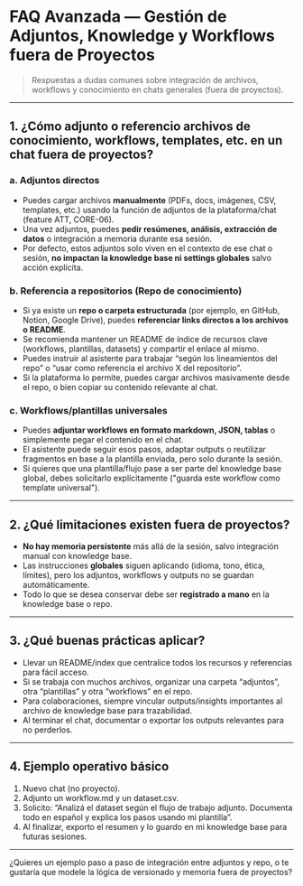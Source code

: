 # FAQ Avanzada — Gestión de Adjuntos, Knowledge y Workflows fuera de Proyectos

> Respuestas a dudas comunes sobre integración de archivos, workflows y conocimiento en chats generales (fuera de proyectos).

---

## 1. ¿Cómo adjunto o referencio archivos de conocimiento, workflows, templates, etc. en un chat fuera de proyectos?

### a. **Adjuntos directos**
- Puedes cargar archivos **manualmente** (PDFs, docs, imágenes, CSV, templates, etc.) usando la función de adjuntos de la plataforma/chat (feature ATT, CORE-06).
- Una vez adjuntos, puedes **pedir resúmenes, análisis, extracción de datos** o integración a memoria durante esa sesión.
- Por defecto, estos adjuntos solo viven en el contexto de ese chat o sesión, **no impactan la knowledge base ni settings globales** salvo acción explícita.

### b. **Referencia a repositorios (Repo de conocimiento)**
- Si ya existe un **repo o carpeta estructurada** (por ejemplo, en GitHub, Notion, Google Drive), puedes **referenciar links directos a los archivos o README**.
- Se recomienda mantener un README de índice de recursos clave (workflows, plantillas, datasets) y compartir el enlace al mismo.
- Puedes instruir al asistente para trabajar “según los lineamientos del repo” o “usar como referencia el archivo X del repositorio”.
- Si la plataforma lo permite, puedes cargar archivos masivamente desde el repo, o bien copiar su contenido relevante al chat.

### c. **Workflows/plantillas universales**
- Puedes **adjuntar workflows en formato markdown, JSON, tablas** o simplemente pegar el contenido en el chat.
- El asistente puede seguir esos pasos, adaptar outputs o reutilizar fragmentos en base a la plantilla enviada, pero solo durante la sesión.
- Si quieres que una plantilla/flujo pase a ser parte del knowledge base global, debes solicitarlo explícitamente ("guarda este workflow como template universal").

---

## 2. ¿Qué limitaciones existen fuera de proyectos?
- **No hay memoria persistente** más allá de la sesión, salvo integración manual con knowledge base.
- Las instrucciones **globales** siguen aplicando (idioma, tono, ética, límites), pero los adjuntos, workflows y outputs no se guardan automáticamente.
- Todo lo que se desea conservar debe ser **registrado a mano** en la knowledge base o repo.

---

## 3. ¿Qué buenas prácticas aplicar?
- Llevar un README/index que centralice todos los recursos y referencias para fácil acceso.
- Si se trabaja con muchos archivos, organizar una carpeta “adjuntos”, otra “plantillas” y otra “workflows” en el repo.
- Para colaboraciones, siempre vincular outputs/insights importantes al archivo de knowledge base para trazabilidad.
- Al terminar el chat, documentar o exportar los outputs relevantes para no perderlos.

---

## 4. **Ejemplo operativo básico**

1. Nuevo chat (no proyecto).
2. Adjunto un workflow.md y un dataset.csv.
3. Solicito: “Analizá el dataset según el flujo de trabajo adjunto. Documenta todo en español y explica los pasos usando mi plantilla”.
4. Al finalizar, exporto el resumen y lo guardo en mi knowledge base para futuras sesiones.

---

¿Quieres un ejemplo paso a paso de integración entre adjuntos y repo, o te gustaría que modele la lógica de versionado y memoria fuera de proyectos?

